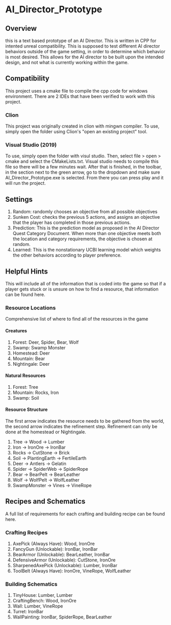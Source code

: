 # AI_Director_Prototype

## Overview
this is a text based prototype of an AI Director. This is written in CPP for intented unreal compatibility. This is supposed to test different AI director behaviors outside of the game setting, in order to determine which behavior is most desired. This allows for the AI director to be built upon the intended design, and not what is currently working within the game. 

## Compatibility
This project uses a cmake file to compile the cpp code for windows environment. There are 2 IDEs that have been verified to work with this project. 

### Clion
This project was originally created in clion with mingwn compiler. To use, simply open the folder using Clion's "open an existing project" tool.

### Visual Studio (2019)
To use, simply open the folder with visul studio. Then, select file > open > cmake and select the CMakeLists.txt. Visual studio needs to compile this file so there will be a few minutes wait. After that is finished, in the toolbar, in the section next to the green arrow, go to the dropdown and make sure AI_Director_Prototype.exe is selected. From there you can press play and it will run the project.

## Settings
1. Random:
   randomly chooses an objective from all possible objectives
1. Sunken Cost:
  checks the previous 5 actions, and assigns an objective that the player has completed in those previous actions. 
1. Prediction:
  This is the prediction model as proposed in the AI Director Quest Category Document. When more than one objective meets both the location and category requirements, the objective is chosen at random.
1. Learned:
  This is the nonstationary UCBI learning model which weights the other behaviors according to player preference.
 
## Helpful Hints
This will include all of the information that is coded into the game so that if a player gets stuck or is unsure on how to find a resource, that information can be found here.

### Resource Locations
Comprehensive list of where to find all of the resources in the game

#### Creatures
1. Forest:
   Deer, Spider, Bear, Wolf
1. Swamp:
   Swamp Monster
1. Homestead:
   Deer
1. Mountain:
   Bear
1. Nightingale:
   Deer

#### Natural Resources
1. Forest:
   Tree
1. Mountain:
   Rocks, Iron
1. Swamp:
   Soil

#### Resource Structure
The first arrow indicates the resource needs to be gathered from the world, the second arrow indicates the refinement step. Refinement can only be done at the homestead or Nightingale.
1. Tree -> Wood -> Lumber
1. Iron -> IronOre -> IronBar
1. Rocks -> CutStone -> Brick
1. Soil -> PlantingEarth -> FertileEarth
1. Deer -> Antlers -> Gelatin
1. Spider -> SpiderWeb -> SpiderRope
1. Bear -> BearPelt -> BearLeather
1. Wolf -> WolfPelt -> WolfLeather
1. SwampMonster -> Vines -> VineRope

## Recipes and Schematics
A full list of requirements for each crafting and building recipe can be found here. 

### Crafting Recipes
1. AxePick (Always Have): Wood, IronOre
1. FancyGun (Unlockable): IronBar, IronBar
1. BearArmor (Unlockable): BearLeather, IronBar
1. DefensiveArmor (Unlockable): CutStone, IronOre
1. SharpenedAxePick (Unlockable): Lumber, IronBar
1. ToolBelt (Always Have): IronOre, VineRope, WolfLeather

### Building Schematics
1. TinyHouse: Lumber, Lumber
1. CraftingBench: Wood, IronOre
1. Wall: Lumber, VineRope
1. Turret: IronBar
1. WallPainting: IronBar, SpiderRope, BearLeather




